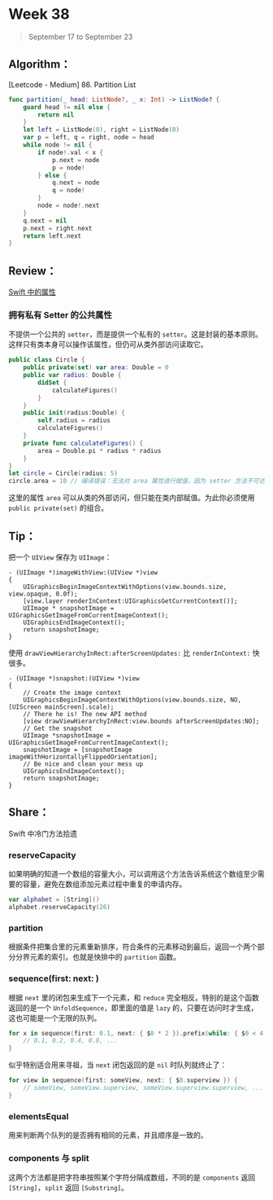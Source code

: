# Week 38

> September 17 to September 23

## Algorithm：
[Leetcode - Medium] 86. Partition List

```swift
func partition(_ head: ListNode?, _ x: Int) -> ListNode? {
    guard head != nil else {
        return nil
    }
    let left = ListNode(0), right = ListNode(0)
    var p = left, q = right, node = head
    while node != nil {
        if node!.val < x {
            p.next = node
            p = node!
        } else {
            q.next = node
            q = node!
        }
        node = node!.next
    }
    q.next = nil
    p.next = right.next
    return left.next
}
```

## Review：

[Swift 中的属性](https://swift.gg/2018/09/18/properties-in-swift/)

### 拥有私有 Setter 的公共属性
不提供一个公共的 `setter`，而是提供一个私有的 `setter`。这是封装的基本原则。这样只有类本身可以操作该属性，但仍可从类外部访问读取它。

```swift
public class Circle {
    public private(set) var area: Double = 0
    public var radius: Double {
        didSet {
            calculateFigures()
        }
    }
    public init(radius:Double) {
        self.radius = radius
        calculateFigures()
    }
    private func calculateFigures() {
        area = Double.pi * radius * radius
    }
}
let circle = Circle(radius: 5)
circle.area = 10 // 编译错误：无法对 area 属性进行赋值，因为 setter 方法不可访问
```
这里的属性 `area` 可以从类的外部访问，但只能在类内部赋值。为此你必须使用 `public private(set)` 的组合。

## Tip：
把一个 `UIView` 保存为 `UIImage`：
```objc
- (UIImage *)imageWithView:(UIView *)view
{
    UIGraphicsBeginImageContextWithOptions(view.bounds.size, view.opaque, 0.0f);
    [view.layer renderInContext:UIGraphicsGetCurrentContext()];
    UIImage * snapshotImage = UIGraphicsGetImageFromCurrentImageContext();
    UIGraphicsEndImageContext();
    return snapshotImage;
}
```

使用 `drawViewHierarchyInRect:afterScreenUpdates:` 比 `renderInContext:` 快很多。
```objc
- (UIImage *)snapshot:(UIView *)view
{
    // Create the image context
    UIGraphicsBeginImageContextWithOptions(view.bounds.size, NO, [UIScreen mainScreen].scale);
    // There he is! The new API method
    [view drawViewHierarchyInRect:view.bounds afterScreenUpdates:NO];
    // Get the snapshot
    UIImage *snapshotImage = UIGraphicsGetImageFromCurrentImageContext();
    snapshotImage = [snapshotImage imageWithHorizontallyFlippedOrientation];
    // Be nice and clean your mess up
    UIGraphicsEndImageContext();
    return snapshotImage;
}
```

## Share：

Swift 中冷门方法拾遗

### reserveCapacity
如果明确的知道一个数组的容量大小，可以调用这个方法告诉系统这个数组至少需要的容量，避免在数组添加元素过程中重复的申请内存。
```swift
var alphabet = [String]()
alphabet.reserveCapacity(26)
```

### partition
根据条件把集合里的元素重新排序，符合条件的元素移动到最后，返回一个两个部分分界元素的索引。也就是快排中的 `partition` 函数。

### sequence(first: next: )
根据 `next` 里的闭包来生成下一个元素，和 `reduce` 完全相反。特别的是这个函数返回的是一个 `UnfoldSequence`，即里面的值是 `lazy` 的，只要在访问时才生成，这也可能是一个无限的队列。
```swift
for x in sequence(first: 0.1, next: { $0 * 2 }).prefix(while: { $0 < 4 }) {
    // 0.1, 0.2, 0.4, 0.8, ...
}
```
似乎特别适合用来寻祖，当 `next` 闭包返回的是 `nil` 时队列就终止了：
```swift
for view in sequence(first: someView, next: { $0.superview }) {
    // someView, someView.superview, someView.superview.superview, ...
}
```

### elementsEqual
用来判断两个队列的是否拥有相同的元素，并且顺序是一致的。

### components 与 split
这两个方法都是把字符串按照某个字符分隔成数组，不同的是 `components` 返回 `[String]`，`split` 返回 `[Substring]`。
